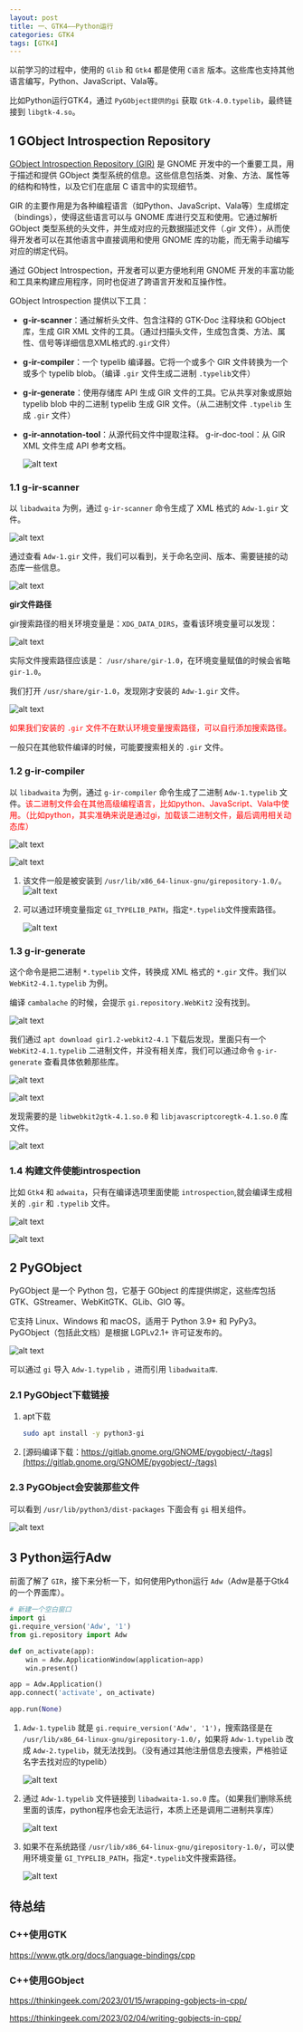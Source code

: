 ```yaml
---
layout: post
title: 一、GTK4——Python运行
categories: GTK4
tags: [GTK4]
---
```


以前学习的过程中，使用的 `Glib` 和 `Gtk4` 都是使用 `C语言` 版本。这些库也支持其他语言编写，Python、JavaScript、Vala等。

比如Python运行GTK4，通过 `PyGObject提供的gi` 获取 `Gtk-4.0.typelib`，最终链接到 `libgtk-4.so`。

## 1 GObject Introspection Repository

[GObject Introspection Repository (GIR)](https://gitlab.gnome.org/GNOME/gobject-introspection) 是 GNOME 开发中的一个重要工具，用于描述和提供 GObject 类型系统的信息。这些信息包括类、对象、方法、属性等的结构和特性，以及它们在底层 C 语言中的实现细节。

GIR 的主要作用是为各种编程语言（如Python、JavaScript、Vala等）生成绑定（bindings），使得这些语言可以与 GNOME 库进行交互和使用。它通过解析 GObject 类型系统的头文件，并生成对应的元数据描述文件（.gir 文件），从而使得开发者可以在其他语言中直接调用和使用 GNOME 库的功能，而无需手动编写对应的绑定代码。

通过 GObject Introspection，开发者可以更方便地利用 GNOME 开发的丰富功能和工具来构建应用程序，同时也促进了跨语言开发和互操作性。

GObject Introspection 提供以下工具：

- **g-ir-scanner**：通过解析头文件、包含注释的 GTK-Doc 注释块和 GObject 库，生成 GIR XML 文件的工具。（通过扫描头文件，生成包含类、方法、属性、信号等详细信息XML格式的`.gir`文件）

- **g-ir-compiler**：一个 typelib 编译器。它将一个或多个 GIR 文件转换为一个或多个 typelib blob。（编译 `.gir` 文件生成二进制 `.typelib`文件）

- **g-ir-generate**：使用存储库 API 生成 GIR 文件的工具。它从共享对象或原始 typelib blob 中的二进制 typelib 生成 GIR 文件。（从二进制文件 `.typelib` 生成 `.gir` 文件）

- **g-ir-annotation-tool**：从源代码文件中提取注释。
g-ir-doc-tool：从 GIR XML 文件生成 API 参考文档。

  ![alt text](/assets/GTK4/01_Python/image/image-30.png)

### 1.1 g-ir-scanner

以 `libadwaita` 为例，通过 `g-ir-scanner` 命令生成了 XML 格式的 `Adw-1.gir` 文件。

![alt text](/assets/GTK4/01_Python/image/image-20.png)


通过查看 `Adw-1.gir` 文件，我们可以看到，关于命名空间、版本、需要链接的动态库一些信息。

![alt text](/assets/GTK4/01_Python/image/image-18.png)


**gir文件路径**

gir搜索路径的相关环境变量是：`XDG_DATA_DIRS`，查看该环境变量可以发现：

![alt text](/assets/GTK4/01_Python/image/image-11.png)

实际文件搜索路径应该是： `/usr/share/gir-1.0`，在环境变量赋值的时候会省略 `gir-1.0`。

我们打开 `/usr/share/gir-1.0`，发现刚才安装的 `Adw-1.gir` 文件。

![alt text](/assets/GTK4/01_Python/image/image-10.png)

<font color="red">如果我们安装的 `.gir` 文件不在默认环境变量搜索路径，可以自行添加搜索路径。</font>

一般只在其他软件编译的时候，可能要搜索相关的 `.gir` 文件。


### 1.2 g-ir-compiler

以 `libadwaita` 为例，通过 `g-ir-compiler` 命令生成了二进制 `Adw-1.typelib` 文件。<font color="red">该二进制文件会在其他高级编程语言，比如python、JavaScript、Vala中使用。（比如python，其实准确来说是通过gi，加载该二进制文件，最后调用相关动态库）</font>

![alt text](/assets/GTK4/01_Python/image/image-19.png)

![alt text](/assets/GTK4/01_Python/image/image-21.png)

1. 该文件一般是被安装到 `/usr/lib/x86_64-linux-gnu/girepository-1.0/`。
    ![alt text](/assets/GTK4/01_Python/image/image-25.png)

2. 可以通过环境变量指定 `GI_TYPELIB_PATH`，指定`*.typelib`文件搜索路径。

    ![alt text](/assets/GTK4/01_Python/image/image-24.png)


### 1.3 g-ir-generate

这个命令是把二进制 `*.typelib` 文件，转换成 XML 格式的 `*.gir` 文件。我们以 `WebKit2-4.1.typelib` 为例。

编译 `cambalache` 的时候，会提示 `gi.repository.WebKit2` 没有找到。

![alt text](/assets/GTK4/01_Python/image/image.png)

我们通过 `apt download gir1.2-webkit2-4.1` 下载后发现，里面只有一个 `WebKit2-4.1.typelib` 二进制文件，并没有相关库，我们可以通过命令 `g-ir-generate` 查看具体依赖那些库。

![alt text](/assets/GTK4/01_Python/image/image-26.png)

![alt text](/assets/GTK4/01_Python/image/image-27.png)

发现需要的是 `libwebkit2gtk-4.1.so.0` 和 `libjavascriptcoregtk-4.1.so.0` 库文件。

![alt text](/assets/GTK4/01_Python/image/image-28.png)


### 1.4 构建文件使能introspection

比如 `Gtk4` 和 `adwaita`，只有在编译选项里面使能 `introspection`,就会编译生成相关的 `.gir` 和 `.typelib` 文件。

  ![alt text](/assets/GTK4/01_Python/image/image-9.png)

  ![alt text](/assets/GTK4/01_Python/image/image-29.png)

## 2 PyGObject

PyGObject 是一个 Python 包，它基于 GObject 的库提供绑定，这些库包括 GTK、GStreamer、WebKitGTK、GLib、GIO 等。

它支持 Linux、Windows 和 macOS，适用于 Python 3.9+ 和 PyPy3。PyGObject（包括此文档）是根据 LGPLv2.1+ 许可证发布的。

![alt text](/assets/GTK4/01_Python/image/image-31.png)

可以通过 `gi` 导入 `Adw-1.typelib` ，进而引用 `libadwaita库`.

### 2.1 PyGObject下载链接

1. apt下载
    ```sh
    sudo apt install -y python3-gi
    ```
2. [源码编译下载：https://gitlab.gnome.org/GNOME/pygobject/-/tags](https://gitlab.gnome.org/GNOME/pygobject/-/tags)

### 2.3 PyGObject会安装那些文件

可以看到 `/usr/lib/python3/dist-packages` 下面会有 `gi` 相关组件。

![alt text](/assets/GTK4/01_Python/image/image-32.png)

## 3 Python运行Adw

前面了解了 `GIR`，接下来分析一下，如何使用Python运行 `Adw`（Adw是基于Gtk4的一个界面库）。

```python
# 新建一个空白窗口
import gi
gi.require_version('Adw', '1')
from gi.repository import Adw

def on_activate(app):
    win = Adw.ApplicationWindow(application=app)
    win.present()

app = Adw.Application()
app.connect('activate', on_activate)

app.run(None)
```

1. `Adw-1.typelib` 就是 `gi.require_version('Adw', '1')`，搜索路径是在 `/usr/lib/x86_64-linux-gnu/girepository-1.0/`，如果将 `Adw-1.typelib` 改成 `Adw-2.typelib`，就无法找到。（没有通过其他注册信息去搜索，严格验证名字去找对应的typelib）


    ![alt text](/assets/GTK4/01_Python/image/image-23.png)

2. 通过 `Adw-1.typelib` 文件链接到 `libadwaita-1.so.0` 库。（如果我们删除系统里面的该库，python程序也会无法运行，本质上还是调用二进制共享库）

    ![alt text](/assets/GTK4/01_Python/image/image-22.png)

3. 如果不在系统路径 `/usr/lib/x86_64-linux-gnu/girepository-1.0/`，可以使用环境变量 `GI_TYPELIB_PATH`，指定`*.typelib`文件搜索路径。

    ![alt text](/assets/GTK4/01_Python/image/image-24.png)

## 待总结

### C++使用GTK

https://www.gtk.org/docs/language-bindings/cpp

### C++使用GObject

https://thinkingeek.com/2023/01/15/wrapping-gobjects-in-cpp/

https://thinkingeek.com/2023/02/04/writing-gobjects-in-cpp/
